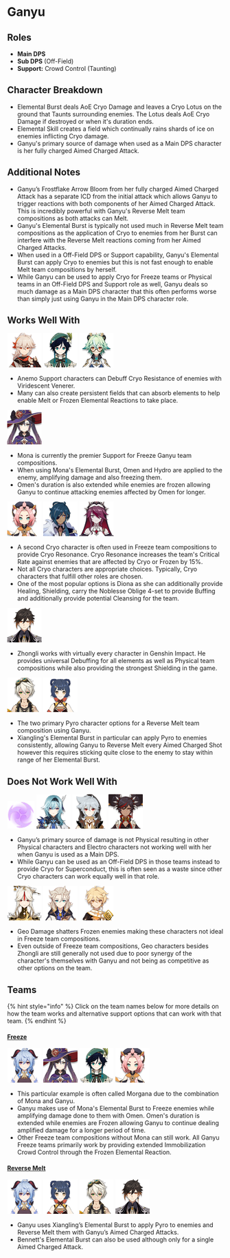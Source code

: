 # Ganyu

## **Roles**

* **Main DPS**
* **Sub DPS** \(Off-Field\)
* **Support:** Crowd Control \(Taunting\)

## **Character Breakdown**

* Elemental Burst deals AoE Cryo Damage and leaves a Cryo Lotus on the ground that Taunts surrounding enemies. The Lotus deals AoE Cryo Damage if destroyed or when it's duration ends.
* Elemental Skill creates a field which continually rains shards of ice on enemies inflicting Cryo damage.
* Ganyu's primary source of damage when used as a Main DPS character is her fully charged Aimed Charged Attack.

## **Additional Notes**

* Ganyu’s Frostflake Arrow Bloom from her fully charged Aimed Charged Attack has a separate ICD from the initial attack which allows Ganyu to trigger reactions with both components of her Aimed Charged Attack. This is incredibly powerful with Ganyu's Reverse Melt team compositions as both attacks can Melt.
* Ganyu's Elemental Burst is typically not used much in Reverse Melt team compositions as the application of Cryo to enemies from her Burst can interfere with the Reverse Melt reactions coming from her Aimed Charged Attacks.
* When used in a Off-Field DPS or Support capability, Ganyu's Elemental Burst can apply Cryo to enemies but this is not fast enough to enable Melt team compositions by herself.
* While Ganyu can be used to apply Cryo for Freeze teams or Physical teams in an Off-Field DPS and Support role as well, Ganyu deals so much damage as a Main DPS character that this often performs worse than simply just using Ganyu in the Main DPS character role.

## Works Well With

![](../../.gitbook/assets/ui_avataricon_kazuha.png) ![](../../.gitbook/assets/ui_avataricon_venti.png) ![](../../.gitbook/assets/ui_avataricon_sucrose.png) 

* Anemo Support characters can Debuff Cryo Resistance of enemies with Viridescent Venerer.
* Many can also create persistent fields that can absorb elements to help enable Melt or Frozen Elemental Reactions to take place.

![](../../.gitbook/assets/ui_avataricon_mona.png) 

* Mona is currently the premier Support for Freeze Ganyu team compositions. 
* When using Mona's Elemental Burst, Omen and Hydro are applied to the enemy, amplifying damage and also freezing them. 
* Omen's duration is also extended while enemies are frozen allowing Ganyu to continue attacking enemies affected by Omen for longer.

![](../../.gitbook/assets/ui_avataricon_diona.png) ![](../../.gitbook/assets/ui_avataricon_kaeya.png) ![](../../.gitbook/assets/ui_avataricon_rosaria.png) 

* A second Cryo character is often used in Freeze team compositions to provide Cryo Resonance. Cryo Resonance increases the team's Critical Rate against enemies that are affected by Cryo or Frozen by 15%.
* Not all Cryo characters are appropriate choices. Typically, Cryo characters that fulfill other roles are chosen.
* One of the most popular options is Diona as she can additionally provide Healing, Shielding, carry the Noblesse Oblige 4-set to provide Buffing and additionally provide potential Cleansing for the team.

![](../../.gitbook/assets/ui_avataricon_zhongli.png) 

* Zhongli works with virtually every character in Genshin Impact. He provides universal Debuffing for all elements as well as Physical team compositions while also providing the strongest Shielding in the game.

![](../../.gitbook/assets/ui_avataricon_bennett.png) ![](../../.gitbook/assets/ui_avataricon_xiangling.png) 

* The two primary Pyro character options for a Reverse Melt team composition using Ganyu.
* Xiangling's Elemental Burst in particular can apply Pyro to enemies consistently, allowing Ganyu to Reverse Melt every Aimed Charged Shot however this requires sticking quite close to the enemy to stay within range of her Elemental Burst.

## Does Not Work Well With

![](../../.gitbook/assets/element_electro.webp) ![](../../.gitbook/assets/ui_avataricon_eula.png) ![](../../.gitbook/assets/ui_avataricon_razor.png) ![](../../.gitbook/assets/ui_avataricon_xinyan.png) 

* Ganyu’s primary source of damage is not Physical resulting in other Physical characters and Electro characters not working well with her when Ganyu is used as a Main DPS.
* While Ganyu can be used as an Off-Field DPS in those teams instead to provide Cryo for Superconduct, this is often seen as a waste since other Cryo characters can work equally well in that role.

![](../../.gitbook/assets/ui_avataricon_ningguang.png) ![](../../.gitbook/assets/ui_avataricon_albedo.png) ![](../../.gitbook/assets/ui_avataricon_aether_geo.png) 

* Geo Damage shatters Frozen enemies making these characters not ideal in Freeze team compositions.
* Even outside of Freeze team compositions, Geo characters besides Zhongli are still generally not used due to poor synergy of the character's themselves with Ganyu and not being as competitive as other options on the team.

## Teams

{% hint style="info" %}
Click on the team names below for more details on how the team works and alternative support options that can work with that team.
{% endhint %}

#### [Freeze](../../teams/freeze.md)

![](../../.gitbook/assets/ui_avataricon_ganyu.png) ![](../../.gitbook/assets/ui_avataricon_mona.png) ![](../../.gitbook/assets/ui_avataricon_venti.png) ![](../../.gitbook/assets/ui_avataricon_diona.png) 

* This particular example is often called Morgana due to the combination of Mona and Ganyu.
* Ganyu makes use of Mona's Elemental Burst to Freeze enemies while amplifying damage done to them with Omen. Omen's duration is extended while enemies are Frozen allowing Ganyu to continue dealing amplified damage for a longer period of time.
* Other Freeze team compositions without Mona can still work. All Ganyu Freeze teams primarily work by providing extended Immobilization Crowd Control through the Frozen Elemental Reaction.

#### [Reverse Melt](../../teams/reverse-melt.md)

![](../../.gitbook/assets/ui_avataricon_ganyu.png) ![](../../.gitbook/assets/ui_avataricon_xiangling.png) ![](../../.gitbook/assets/ui_avataricon_bennett.png) ![](../../.gitbook/assets/ui_avataricon_zhongli.png) 

* Ganyu uses Xiangling’s Elemental Burst to apply Pyro to enemies and Reverse Melt them with Ganyu’s Aimed Charged Attacks.
* Bennett's Elemental Burst can also be used although only for a single Aimed Charged Attack.

